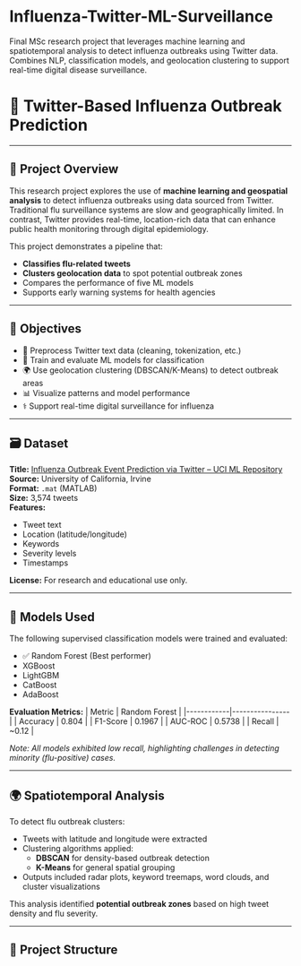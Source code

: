 # Influenza-Twitter-ML-Surveillance
Final MSc research project that leverages machine learning and spatiotemporal analysis to detect influenza outbreaks using Twitter data. Combines NLP, classification models, and geolocation clustering to support real-time digital disease surveillance.

# 🦠 Twitter-Based Influenza Outbreak Prediction

---

## 📌 Project Overview

This research project explores the use of **machine learning and geospatial analysis** to detect influenza outbreaks using data sourced from Twitter. Traditional flu surveillance systems are slow and geographically limited. In contrast, Twitter provides real-time, location-rich data that can enhance public health monitoring through digital epidemiology.

This project demonstrates a pipeline that:
- **Classifies flu-related tweets**
- **Clusters geolocation data** to spot potential outbreak zones
- Compares the performance of five ML models
- Supports early warning systems for health agencies

---

## 🎯 Objectives

- 🧹 Preprocess Twitter text data (cleaning, tokenization, etc.)
- 🧠 Train and evaluate ML models for classification
- 🌍 Use geolocation clustering (DBSCAN/K-Means) to detect outbreak areas
- 📊 Visualize patterns and model performance
- ⚕️ Support real-time digital surveillance for influenza

---

## 🗃️ Dataset

**Title:** [Influenza Outbreak Event Prediction via Twitter – UCI ML Repository](https://archive.ics.uci.edu/dataset/861/influenza+outbreak+event+prediction+via+twitter)  
**Source:** University of California, Irvine  
**Format:** `.mat` (MATLAB)  
**Size:** 3,574 tweets  
**Features:**
- Tweet text
- Location (latitude/longitude)
- Keywords
- Severity levels
- Timestamps

**License:** For research and educational use only.

---

## 🧪 Models Used

The following supervised classification models were trained and evaluated:

- ✅ Random Forest (Best performer)
- XGBoost
- LightGBM
- CatBoost
- AdaBoost

**Evaluation Metrics:**
| Metric     | Random Forest |
|------------|----------------|
| Accuracy   | 0.804          |
| F1-Score   | 0.1967         |
| AUC-ROC    | 0.5738         |
| Recall     | ~0.12          |

*Note: All models exhibited low recall, highlighting challenges in detecting minority (flu-positive) cases.*

---

## 🌍 Spatiotemporal Analysis

To detect flu outbreak clusters:
- Tweets with latitude and longitude were extracted
- Clustering algorithms applied:
  - **DBSCAN** for density-based outbreak detection
  - **K-Means** for general spatial grouping
- Outputs included radar plots, keyword treemaps, word clouds, and cluster visualizations

This analysis identified **potential outbreak zones** based on high tweet density and flu severity.

---

## 📁 Project Structure

